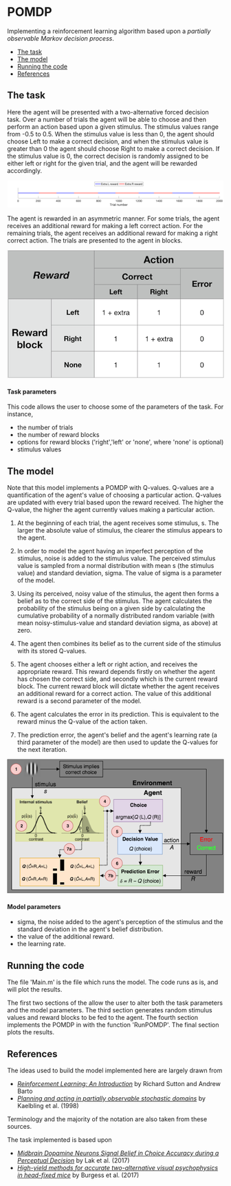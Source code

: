 # POMDP

Implementing a reinforcement learning algorithm based upon a _partially observable Markov decision process_. 

* [The task](#the-task)
* [The model](#the-model)
* [Running the code](#running-the-code)
* [References](#references)

## The task

Here the agent will be presented with a two-alternative forced decision task. Over a number of trials the agent will be able to choose and then perform an action based upon a given stimulus. The stimulus values range from -0.5 to 0.5. When the stimulus value is less than 0, the agent should choose Left to make a correct decision, and when the stimulus value is greater than 0 the agent should choose Right to make a correct decision. If the stimulus value is 0, the correct decision is randomly assigned to be either left or right for the given trial, and the agent will be rewarded accordingly.

![Block structure](img/blockReward.png)

The agent is rewarded in an asymmetric manner. For some trials, the agent receives an additional reward for making a left correct action. For the remaining trials, the agent receives an additional reward for making a right correct action. The trials are presented to the agent in blocks.

![Reward structure](img/reward.png)

#### Task parameters

This code allows the user to choose some of the parameters of the task. For instance,

- the number of trials
- the number of reward blocks
- options for reward blocks ('right','left' or 'none', where 'none' is optional)
- stimulus values

## The model

Note that this model implements a POMDP with Q-values. Q-values are a quantification of the agent's value of choosing a particular action. Q-values are updated with every trial based upon the reward received. The higher the Q-value, the higher the agent currently values making a particular action.

1. At the beginning of each trial, the agent receives some stimulus, s. The larger the absolute value of stimulus, the clearer the stimulus appears to the agent.

2. In order to model the agent having an imperfect perception of the stimulus, noise is added to the stimulus value. The perceived stimulus value is sampled from a normal distribution with mean s (the stimulus value) and standard deviation, sigma. The value of sigma is a parameter of the model.

3. Using its perceived, noisy value of the stimulus, the agent then forms a belief as to the correct side of the stimulus. The agent calculates the probability of the stimulus being on a given side by calculating the cumulative probability of a normally distributed random variable (with mean noisy-stimulus-value and standard deviation sigma, as above) at zero.

4. The agent then combines its belief as to the current side of the stimulus with its stored Q-values.

5. The agent chooses either a left or right action, and receives the appropriate reward. This reward depends firstly on whether the agent has chosen the correct side, and secondly which is the current reward block. The current reward block will dictate whether the agent receives an additional reward for a correct action. The value of this additional reward is a second parameter of the model.

6. The agent calculates the error in its prediction. This is equivalent to the reward minus the Q-value of the action taken.

7. The prediction error, the agent's belief and the agent's learning rate (a third parameter of the model) are then used to update the Q-values for the next iteration. 

 
![POMDP model flowchart](img/POMDP-flowchart.png)

#### Model parameters

- sigma, the noise added to the agent's perception of the stimulus and the standard deviation in the agent's belief distribution.
- the value of the additional reward.
- the learning rate.

## Running the code

The file 'Main.m' is the file which runs the model. The code runs as is, and will plot the results.

The first two sections of the allow the user to alter both the task parameters and the model parameters. The third section generates random stimulus values and reward blocks to be fed to the agent. The fourth section implements the POMDP in with the function 'RunPOMDP'. The final section plots the results.


## References

The ideas used to build the model implemented here are largely drawn from 
* [_Reinforcement Learning: An Introduction_](http://people.inf.elte.hu/lorincz/Files/RL_2006/SuttonBook.pdf) by Richard Sutton and Andrew Barto
* [_Planning and acting in partially observable stochastic domains_](https://doi.org/10.1016/S0004-3702(98)00023-X) by Kaelbling et al. (1998)

Terminology and the majority of the notation are also taken from these sources.

The task implemented is based upon
* [_Midbrain Dopamine Neurons Signal Belief in Choice Accuracy during a Perceptual Decision_](https://doi.org/10.1016/j.cub.2017.02.026) by Lak et al. (2017)
* [_High-yield methods for accurate two-alternative visual psychophysics in head-fixed mice_](https://doi.org/10.1016/j.celrep.2017.08.047) by Burgess et al. (2017)

